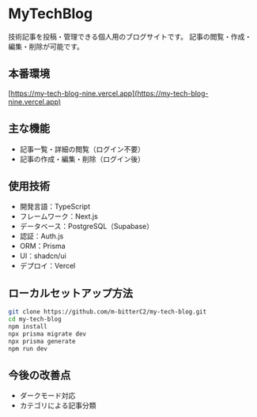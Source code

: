 # MyTechBlog

技術記事を投稿・管理できる個人用のブログサイトです。
記事の閲覧・作成・編集・削除が可能です。

## 本番環境

[https://my-tech-blog-nine.vercel.app](https://my-tech-blog-nine.vercel.app)

## 主な機能

- 記事一覧・詳細の閲覧（ログイン不要）
- 記事の作成・編集・削除（ログイン後）

## 使用技術

- 開発言語：TypeScript
- フレームワーク：Next.js
- データベース：PostgreSQL（Supabase）
- 認証：Auth.js
- ORM：Prisma
- UI：shadcn/ui
- デプロイ：Vercel

## ローカルセットアップ方法

```bash
git clone https://github.com/m-bitterC2/my-tech-blog.git
cd my-tech-blog
npm install
npx prisma migrate dev
npx prisma generate
npm run dev
```

## 今後の改善点

- ダークモード対応
- カテゴリによる記事分類
